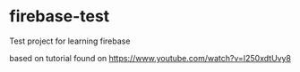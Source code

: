 # firebase-test
Test project for learning firebase

based on tutorial found on https://www.youtube.com/watch?v=I250xdtUvy8
